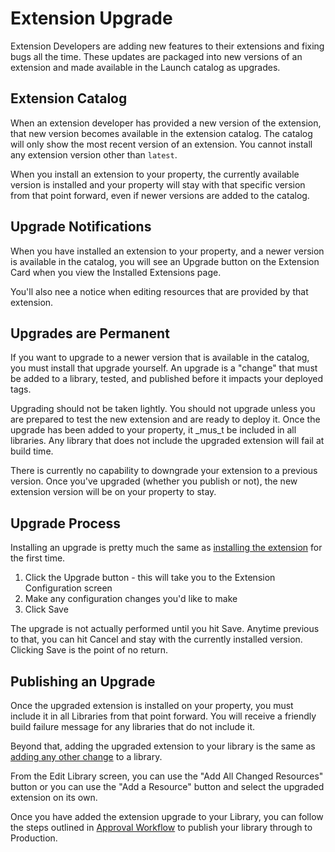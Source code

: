 # Extension Upgrade

Extension Developers are adding new features to their extensions and fixing bugs all the time.  These updates are packaged into new versions of an extension and made available in the Launch catalog as upgrades.

## Extension Catalog

When an extension developer has provided a new version of the extension, that new version becomes available in the extension catalog.  The catalog will only show the most recent version of an extension.  You cannot install any extension version other than `latest`.

When you install an extension to your property, the currently available version is installed and your property will stay with that specific version from that point forward, even if newer versions are added to the catalog.

## Upgrade Notifications

When you have installed an extension to your property, and a newer version is available in the catalog, you will see an Upgrade button on the Extension Card when you view the Installed Extensions page.

You'll also nee a notice when editing resources that are provided by that extension.

## Upgrades are Permanent

If you want to upgrade to a newer version that is available in the catalog, you must install that upgrade yourself.  An upgrade is a "change" that must be added to a library, tested, and published before it impacts your deployed tags.

Upgrading should not be taken lightly.  You should not upgrade unless you are prepared to test the new extension and are ready to deploy it.  Once the upgrade has been added to your property, it _mus_t be included in all libraries.  Any library that does not include the upgraded extension will fail at build time.

There is currently no capability to downgrade your extension to a previous version.  Once you've upgraded \(whether you publish or not\), the new extension version will be on your property to stay.

## Upgrade Process

Installing an upgrade is pretty much the same as [installing the extension](extensions.md#add-a-new-extension) for the first time.

1. Click the Upgrade button - this will take you to the Extension Configuration screen
2. Make any configuration changes you'd like to make
3. Click Save

The upgrade is not actually performed until you hit Save.  Anytime previous to that, you can hit Cancel and stay with the currently installed version.  Clicking Save is the point of no return.

## Publishing an Upgrade

Once the upgraded extension is installed on your property, you must include it in all Libraries from that point forward.  You will receive a friendly build failure message for any libraries that do not include it.

Beyond that, adding the upgraded extension to your library is the same as [adding any other change](../publishing/libraries.md#add-to-a-library) to a library.

From the Edit Library screen, you can use the "Add All Changed Resources" button or you can use the "Add a Resource" button and select the upgraded extension on its own.

Once you have added the extension upgrade to your Library, you can follow the steps outlined in [Approval Workflow](../publishing/approval-workflow.md) to publish your library through to Production.

